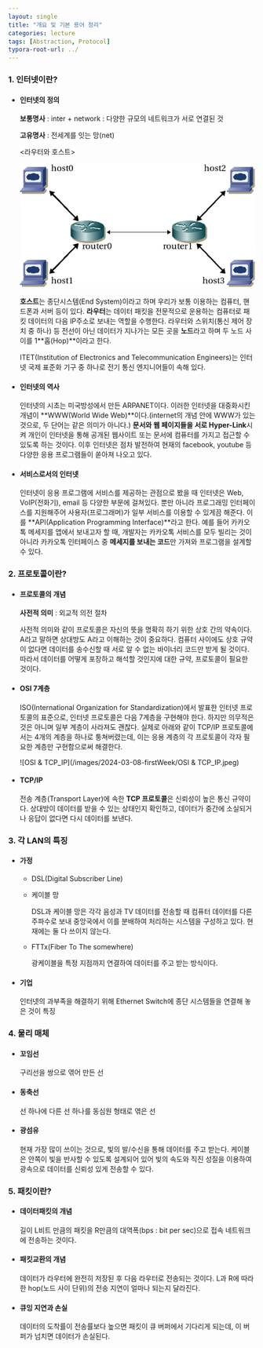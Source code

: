 ```yaml
---
layout: single
title: "개요 및 기본 용어 정리"
categories: lecture
tags: [Abstraction, Protocol]
typora-root-url: ../
---
```


### 1\. 인터넷이란?

- #### 인터넷의 정의

  **보통명사** : inter + network : 다양한 규모의 네트워크가 서로 연결된 것

  **고유명사** : 전세계를 잇는 망(net)

  

  &#60;라우터와 호스트&#62;

  ![router_host](/images/2024-03-08-firstWeek/router_host.png)

  

  **호스트**는 종단시스템(End System)이라고 하며 우리가 보통 이용하는 컴퓨터, 핸드폰과 서버 등이 있다. **라우터**는 데이터 패킷을 전문적으로 운용하는 컴퓨터로 패킷 데이터의 다음 IP주소로 보내는 역할을 수행한다. 라우터와 스위치(통신 제어 장치 중 하나) 등 전선이 아닌 데이터가 지나가는 모든 곳을 **노드**라고 하며 두 노드 사이를 1**홉(Hop)**이라고 한다.

  ITET(Institution of Electronics and Telecommunication Engineers)는 인터넷 국제 표준화 기구 중 하나로 전기 통신 엔지니어들이 속해 있다.

- #### 인터넷의 역사

  인터넷의 시초는 미국방성에서 만든 ARPANET이다. 이러한 인터넷을 대중화시킨 개념이 **WWW(World Wide Web)**이다.(internet의 개념 안에 WWW가 있는 것으로, 두 단어는 같은 의미가 아니다.) **문서와 웹 페이지들을 서로 Hyper-Link**시켜 개인이 인터넷을 통해 공개된 웹사이트 또는 문서에 컴퓨터를 가지고 접근할 수 있도록 하는 것이다. 이후 인터넷은 점차 발전하여 현재의 facebook, youtube 등 다양한 응용 프로그램들이 쏟아져 나오고 있다.

- #### 서비스로서의 인터넷

  인터넷이 응용 프로그램에 서비스를 제공하는 관점으로 봤을 때 인터넷은 Web, VoIP(전화기), email 등 다양한 부문에 걸쳐있다. 뿐만 아니라 프로그래밍 인터페이스를 지원해주어 사용자(프로그래머)가 일부 서비스를 이용할 수 있게끔 해준다. 이를 **API(Application Programming Interface)**라고 한다. 예를 들어 카카오톡 메세지를 앱에서 보내고자 할 때, 개발자는 카카오톡 서비스를 모두 빌리는 것이 아니라 카카오톡 인터페이스 중 **메세지를 보내는 코드**만 가져와 프로그램을 설계할 수 있다.

### 2\. 프로토콜이란?

- #### 프로토콜의 개념

  **사전적 의미** : 외교적 의전 절차

  사전적 의미와 같이 프로토콜은 자신의 뜻을 명확히 하기 위한 상호 간의 약속이다. A라고 말하면 상대방도 A라고 이해하는 것이 중요하다. 컴퓨터 사이에도 상호 규약이 없다면 데이터를 송수신할 때 서로 알 수 없는 바이너리 코드만 받게 될 것이다. 따라서 데이터를 어떻게 포장하고 해석할 것인지에 대한 규약, 프로토콜이 필요한 것이다.

- #### OSI 7계층

  ISO(International Organization for Standardization)에서 발표한 인터넷 프로토콜의 표준으로, 인터넷 프로토콜은 다음 7계층을 구현해야 한다. 하지만 의무적은 것은 아니며 일부 계층이 사라져도 괜찮다. 실제로 아래와 같이 TCP/IP 프로토콜에서는 4개의 계층을 하나로 퉁쳐버렸는데, 이는 응용 계층의 각 프로토콜이 각자 필요한 계층만 구현함으로써 해결한다.

  ![OSI & TCP_IP](/images/2024-03-08-firstWeek/OSI & TCP_IP.jpeg)

- #### TCP/IP

  전송 계층(Transport Layer)에 속한 **TCP 프로토콜**은 신뢰성이 높은 통신 규약이다. 상대방이 데이터를 받을 수 있는 상태인지 확인하고, 데이터가 중간에 소실되거나 응답이 없다면 다시 데이터를 보낸다.

### 3\. 각 LAN의 특징

- #### 가정

  - DSL(Digital Subscriber Line)

  - 케이블 망

    DSL과 케이블 망은 각각 음성과 TV 데이터를 전송할 때 컴퓨터 데이터를 다른 주파수로 보내 중앙국에서 이를 분배하여 처리하는 시스템을 구성하고 있다. 현재에는 둘 다 쓰이지 않는다.

  - FTTx(Fiber To The somewhere)

    광케이블을 특정 지점까지 연결하여 데이터를 주고 받는 방식이다.

- #### 기업

  인터넷의 과부족을 해결하기 위해 Ethernet Switch에 종단 시스템들을 연결해 놓은 것이 특징

### 4\. 물리 매체

- #### 꼬임선

  구리선을 쌍으로 엮어 만든 선

- #### 동축선

  선 하나에 다른 선 하나를 동심원 형태로 엮은 선

- #### 광섬유

  현재 가장 많이 쓰이는 것으로, 빛의 발/수신을 통해 데이터를 주고 받는다. 케이블은 안쪽이 빛을 반사할 수 있도록 설계되어 있어 빛의 속도와 직진 성질을 이용하여 광속으로 데이터를 신뢰성 있게 전송할 수 있다.

### 5\. 패킷이란?

- #### 데이터패킷의 개념

  길이 L비트 만큼의 패킷을 R만큼의 대역폭(bps : bit per sec)으로 접속 네트워크에 전송하는 것이다.

- #### 패킷교환의 개념

  데이터가 라우터에 완전히 저장된 후 다음 라우터로 전송되는 것이다. L과 R에 따라 한 hop(노드 사이 단위)의 전송 지연이 얼마나 되는지 달라진다.

- #### 큐잉 지연과 손실

  데이터의 도착률이 전송률보다 높으면 패킷이 큐 버퍼에서 기다리게 되는데, 이 버퍼가 넘치면 데이터가 손실된다.